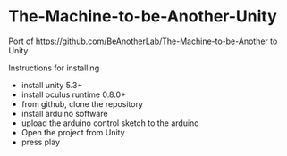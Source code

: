 # The-Machine-to-be-Another-Unity
Port of https://github.com/BeAnotherLab/The-Machine-to-be-Another to Unity

Instructions for installing
- install unity 5.3+
- install oculus runtime 0.8.0+
- from github, clone the repository
- install arduino software
- upload the arduino control sketch to the arduino
- Open the project from Unity
- press play
